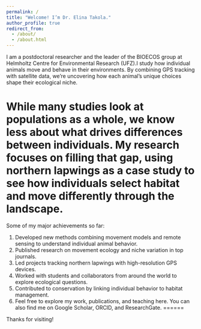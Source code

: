 ```yaml
---
permalink: /
title: "Welcome! I’m Dr. Elina Takola."
author_profile: true
redirect_from: 
  - /about/
  - /about.html
---
```


I am a postdoctoral researcher and the leader of the BIOECOS group at Helmholtz Centre for Environmental Research (UFZ).I study how individual animals move and behave in their environments. By combining GPS tracking with satellite data, we’re uncovering how each animal’s unique choices shape their ecological niche.

While many studies look at populations as a whole, we know less about what drives differences between individuals. My research focuses on filling that gap, using northern lapwings as a case study to see how individuals select habitat and move differently through the landscape. 
======
Some of my major achievements so far: 

1. Developed new methods combining movement models and remote sensing to understand individual animal behavior.
1. Published research on movement ecology and niche variation in top journals.
1. Led projects tracking northern lapwings with high-resolution GPS devices.
1. Worked with students and collaborators from around the world to explore ecological questions.
1. Contributed to conservation by linking individual behavior to habitat management.
1. Feel free to explore my work, publications, and teaching here. You can also find me on Google Scholar, ORCID, and ResearchGate.
======

Thanks for visiting!

